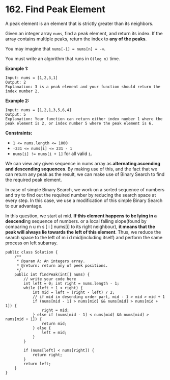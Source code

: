 # 162. Find Peak Element

A peak element is an element that is strictly greater than its neighbors.

Given an integer array `nums`, find a peak element, and return its index. If the array contains multiple peaks, return the index to **any of the peaks**.

You may imagine that `nums[-1] = nums[n] = -∞`.

You must write an algorithm that runs in `O(log n)` time.

&#x20;

**Example 1:**

```
Input: nums = [1,2,3,1]
Output: 2
Explanation: 3 is a peak element and your function should return the index number 2.
```

**Example 2:**

```
Input: nums = [1,2,1,3,5,6,4]
Output: 5
Explanation: Your function can return either index number 1 where the peak element is 2, or index number 5 where the peak element is 6.
```

&#x20;

**Constraints:**

* `1 <= nums.length <= 1000`
* `-231 <= nums[i] <= 231 - 1`
* `nums[i] != nums[i + 1]` for all valid `i`.

We can view any given sequence in nums array as **alternating ascending and descending sequences**. By making use of this, and the fact that we can return any peak as the result, we can make use of Binary Search to find the required peak element.

In case of simple Binary Search, we work on a sorted sequence of numbers and try to find out the required number by reducing the search space at every step. In this case, we use a modification of this simple Binary Search to our advantage.

In this question, we start at mid. **If this element happens to be lying in a descend**ing sequence of numbers. or a local falling slope(found by comparing n u m s \[ i ] nums\[i] to its right neighbour), **it means that the peak will always lie towards the left of this element**. Thus, we reduce the search space to the left of m i d mid(including itself) and perform the same process on left subarray.

```
public class Solution {
    /**
     * @param A: An integers array.
     * @return: return any of peek positions.
     */
    public int findPeak(int[] nums) {
        // write your code here
        int left = 0; int right = nums.length - 1;
        while (left + 1 < right) {
            int mid = left + (right - left) / 2;
            // if mid in desending order part, mid - 1 > mid > mid + 1
            if (nums[mid - 1] > nums[mid] && nums[mid] > nums[mid + 1]) {
                right = mid;
            } else if (nums[mid - 1] < nums[mid] && nums[mid] > nums[mid + 1]) {
                return mid;
            } else {
                left = mid;
            }
        }
        
        if (nums[left] < nums[right]) {
            return right;
        } 
        return left;
    }
}
```
